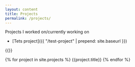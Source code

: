 ```yaml
---
layout: content
title: Projects
permalink: /projects/
---
```


Projects I worked on/currently working on
- [Tets project]({{ "/test-project" | prepend: site.baseurl }})

{{}}

{% for project in site.projects %}
    {{project.title}}
{% endfor %}

